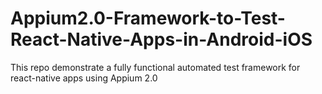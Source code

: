 # Appium2.0-Framework-to-Test-React-Native-Apps-in-Android-iOS
This repo demonstrate a fully functional automated test framework for react-native apps using Appium 2.0
